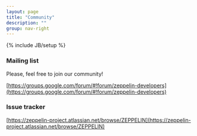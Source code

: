 ```yaml
---
layout: page
title: "Community"
description: ""
group: nav-right
---
```

{% include JB/setup %}


### Mailing list

Please, feel free to join our community!

[https://groups.google.com/forum/#!forum/zeppelin-developers](https://groups.google.com/forum/#!forum/zeppelin-developers)


### Issue tracker

[https://zeppelin-project.atlassian.net/browse/ZEPPELIN](https://zeppelin-project.atlassian.net/browse/ZEPPELIN)
